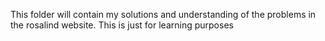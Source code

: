 This folder will contain my solutions and understanding of the problems in the rosalind website. This is just for learning purposes
